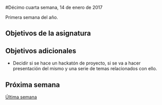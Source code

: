 #Décimo cuarta semana, 14 de enero de 2017

Primera semana del año. 

## Objetivos de la asignatura



## Objetivos adicionales

* Decidir si se hace un hackatón de proyecto, si se va a hacer presentación del mismo y una serie de temas relacionados con ello.


## Próxima semana

[Última semana](15-semana.md)
